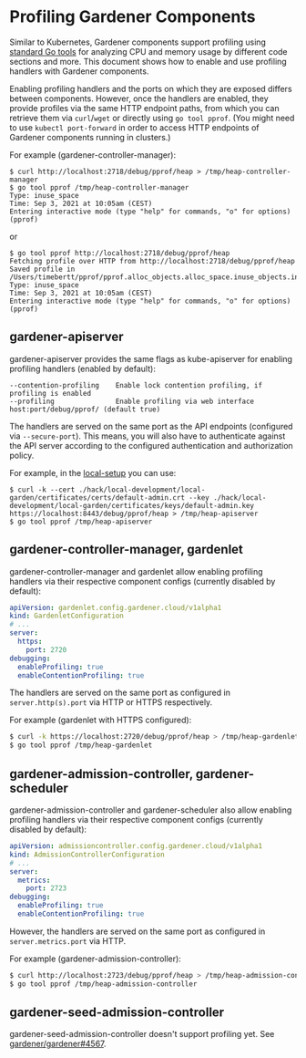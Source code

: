 # Profiling Gardener Components

Similar to Kubernetes, Gardener components support profiling using [standard Go tools](https://golang.org/doc/diagnostics#profiling) for analyzing CPU and memory usage by different code sections and more.
This document shows how to enable and use profiling handlers with Gardener components.

Enabling profiling handlers and the ports on which they are exposed differs between components.
However, once the handlers are enabled, they provide profiles via the same HTTP endpoint paths, from which you can retrieve them via `curl`/`wget` or directly using `go tool pprof`.
(You might need to use `kubectl port-forward` in order to access HTTP endpoints of Gardener components running in clusters.)

For example (gardener-controller-manager):
```shell
$ curl http://localhost:2718/debug/pprof/heap > /tmp/heap-controller-manager
$ go tool pprof /tmp/heap-controller-manager
Type: inuse_space
Time: Sep 3, 2021 at 10:05am (CEST)
Entering interactive mode (type "help" for commands, "o" for options)
(pprof)
```
or 
```
$ go tool pprof http://localhost:2718/debug/pprof/heap
Fetching profile over HTTP from http://localhost:2718/debug/pprof/heap
Saved profile in /Users/timebertt/pprof/pprof.alloc_objects.alloc_space.inuse_objects.inuse_space.008.pb.gz
Type: inuse_space
Time: Sep 3, 2021 at 10:05am (CEST)
Entering interactive mode (type "help" for commands, "o" for options)
(pprof)
```

## gardener-apiserver

gardener-apiserver provides the same flags as kube-apiserver for enabling profiling handlers (enabled by default):

```
--contention-profiling    Enable lock contention profiling, if profiling is enabled
--profiling               Enable profiling via web interface host:port/debug/pprof/ (default true)
```

The handlers are served on the same port as the API endpoints (configured via `--secure-port`).
This means, you will also have to authenticate against the API server according to the configured authentication and authorization policy.

For example, in the [local-setup](../development/local_setup.md) you can use:

```shell
$ curl -k --cert ./hack/local-development/local-garden/certificates/certs/default-admin.crt --key ./hack/local-development/local-garden/certificates/keys/default-admin.key https://localhost:8443/debug/pprof/heap > /tmp/heap-apiserver
$ go tool pprof /tmp/heap-apiserver
```

## gardener-controller-manager, gardenlet

gardener-controller-manager and gardenlet allow enabling profiling handlers via their respective component configs (currently disabled by default):

```yaml
apiVersion: gardenlet.config.gardener.cloud/v1alpha1
kind: GardenletConfiguration
# ...
server:
  https:
    port: 2720
debugging:
  enableProfiling: true
  enableContentionProfiling: true
```

The handlers are served on the same port as configured in `server.http(s).port` via HTTP or HTTPS respectively.

For example (gardenlet with HTTPS configured):

```bash
$ curl -k https://localhost:2720/debug/pprof/heap > /tmp/heap-gardenlet
$ go tool pprof /tmp/heap-gardenlet
```

## gardener-admission-controller, gardener-scheduler

gardener-admission-controller and gardener-scheduler also allow enabling profiling handlers via their respective component configs (currently disabled by default):

```yaml
apiVersion: admissioncontroller.config.gardener.cloud/v1alpha1
kind: AdmissionControllerConfiguration
# ...
server:
  metrics:
    port: 2723
debugging:
  enableProfiling: true
  enableContentionProfiling: true
```

However, the handlers are served on the same port as configured in `server.metrics.port` via HTTP.

For example (gardener-admission-controller):

```bash
$ curl http://localhost:2723/debug/pprof/heap > /tmp/heap-admission-controller
$ go tool pprof /tmp/heap-admission-controller
```

## gardener-seed-admission-controller

gardener-seed-admission-controller doesn't support profiling yet. See [gardener/gardener#4567](https://github.com/gardener/gardener/issues/4567).
